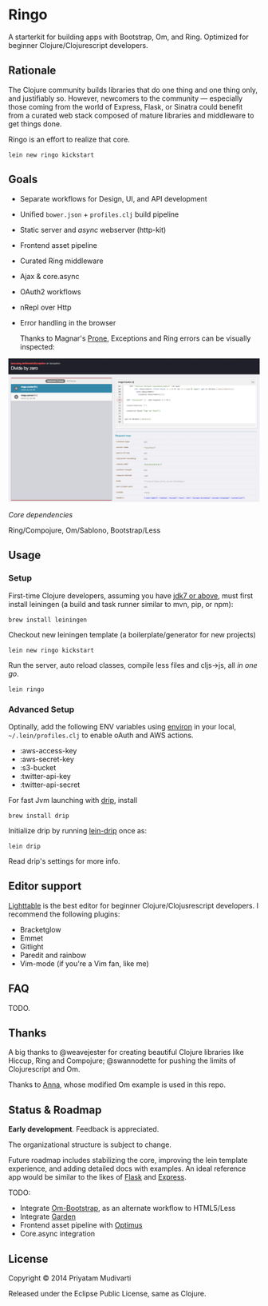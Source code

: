 Ringo
=====

A starterkit for building apps with Bootstrap, Om, and Ring. Optimized for beginner Clojure/Clojurescript developers.

## Rationale

The Clojure community builds libraries that do one thing and one thing only, and justifiably so. However, newcomers to the community — especially those coming from the world of Express, Flask, or Sinatra could benefit from a curated web stack composed of mature libraries and middleware to get things done.

Ringo is an effort to realize that core.

    lein new ringo kickstart

## Goals

- Separate workflows for Design, UI, and API development
- Unified `bower.json` + `profiles.clj` build pipeline
- Static server and _async_ webserver (http-kit)
- Frontend asset pipeline
- Curated Ring middleware
- Ajax & core.async
- OAuth2 workflows
- nRepl over Http
- Error handling in the browser

  Thanks to Magnar's [Prone](https://github.com/magnars/prone), Exceptions and Ring errors can be visually inspected:

![](docs/img/browser-debug.png)

_Core dependencies_

Ring/Compojure, Om/Sablono, Bootstrap/Less

## Usage

### Setup

First-time Clojure developers, assuming you have [jdk7 or above](http://www.oracle.com/technetwork/java/javase/downloads/jdk8-downloads-2133151.html), must first install leiningen (a build and task runner similar to mvn, pip, or npm):

    brew install leiningen

Checkout new leiningen template (a boilerplate/generator for new projects)

    lein new ringo kickstart

Run the server, auto reload classes, compile less files and cljs->js, all _in one go_.

    lein ringo

### Advanced Setup

Optinally, add the following ENV variables using [environ](https://github.com/weavejester/environ) in your local, `~/.lein/profiles.clj` to enable oAuth and AWS actions.

- :aws-access-key
- :aws-secret-key
- :s3-bucket
- :twitter-api-key
- :twitter-api-secret

For fast Jvm launching with [drip](https://github.com/ninjudd/drip), install

    brew install drip

Initialize drip by running [lein-drip](https://github.com/josteink/lein-drip) once as:

    lein drip

Read drip's settings for more info.

## Editor support

[Lighttable](http://www.lighttable.com) is the best editor for beginner Clojure/Clojusrescript developers. I recommend the following plugins:

- Bracketglow
- Emmet
- Gitlight
- Paredit and rainbow
- Vim-mode (if you're a Vim fan, like me)

## FAQ

TODO.

## Thanks

A big thanks to @weavejester for creating beautiful Clojure libraries like Hiccup, Ring and Compojure; @swannodette for pushing the limits of Clojurescript and Om.

Thanks to [Anna](https://github.com/annapawlicka/om-data-vis), whose modified Om example is used in this repo.

## Status & Roadmap

**Early development**. Feedback is appreciated.

The organizational structure is subject to change.

Future roadmap includes stabilizing the core, improving the lein template experience, and adding detailed docs with examples. An ideal reference app would be similar to the likes of [Flask](https://github.com/zachwill/flask_heroku) and [Express](https://github.com/madhums/node-express-mongoose-demo).

TODO:

- Integrate [Om-Bootstrap](https://github.com/racehub/om-bootstrap), as an alternate workflow to HTML5/Less
- Integrate [Garden](https://github.com/noprompt/garden)
- Frontend asset pipeline with [Optimus](https://github.com/magnars/optimus)
- Core.async integration

## License

Copyright © 2014 Priyatam Mudivarti

Released under the Eclipse Public License, same as Clojure.
